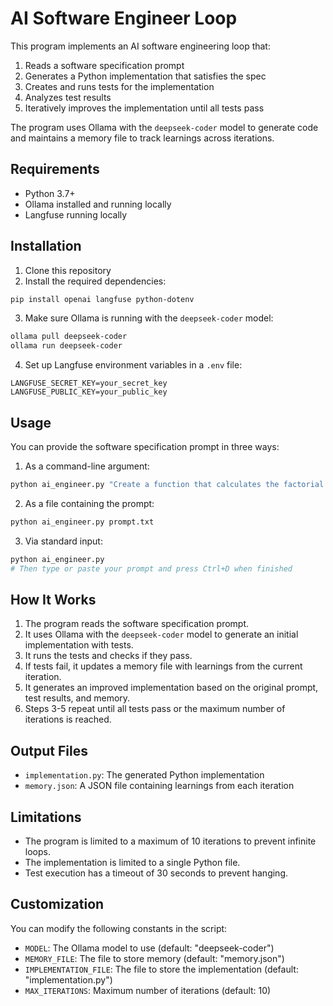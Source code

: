 # AI Software Engineer Loop

This program implements an AI software engineering loop that:

1. Reads a software specification prompt
2. Generates a Python implementation that satisfies the spec
3. Creates and runs tests for the implementation
4. Analyzes test results
5. Iteratively improves the implementation until all tests pass

The program uses Ollama with the `deepseek-coder` model to generate code and maintains a memory file to track learnings across iterations.

## Requirements

- Python 3.7+
- Ollama installed and running locally
- Langfuse running locally

## Installation

1. Clone this repository
2. Install the required dependencies:

```bash
pip install openai langfuse python-dotenv
```

3. Make sure Ollama is running with the `deepseek-coder` model:

```bash
ollama pull deepseek-coder
ollama run deepseek-coder
```

4. Set up Langfuse environment variables in a `.env` file:

```
LANGFUSE_SECRET_KEY=your_secret_key
LANGFUSE_PUBLIC_KEY=your_public_key
```

## Usage

You can provide the software specification prompt in three ways:

1. As a command-line argument:

```bash
python ai_engineer.py "Create a function that calculates the factorial of a number"
```

2. As a file containing the prompt:

```bash
python ai_engineer.py prompt.txt
```

3. Via standard input:

```bash
python ai_engineer.py
# Then type or paste your prompt and press Ctrl+D when finished
```

## How It Works

1. The program reads the software specification prompt.
2. It uses Ollama with the `deepseek-coder` model to generate an initial implementation with tests.
3. It runs the tests and checks if they pass.
4. If tests fail, it updates a memory file with learnings from the current iteration.
5. It generates an improved implementation based on the original prompt, test results, and memory.
6. Steps 3-5 repeat until all tests pass or the maximum number of iterations is reached.

## Output Files

- `implementation.py`: The generated Python implementation
- `memory.json`: A JSON file containing learnings from each iteration

## Limitations

- The program is limited to a maximum of 10 iterations to prevent infinite loops.
- The implementation is limited to a single Python file.
- Test execution has a timeout of 30 seconds to prevent hanging.

## Customization

You can modify the following constants in the script:

- `MODEL`: The Ollama model to use (default: "deepseek-coder")
- `MEMORY_FILE`: The file to store memory (default: "memory.json")
- `IMPLEMENTATION_FILE`: The file to store the implementation (default: "implementation.py")
- `MAX_ITERATIONS`: Maximum number of iterations (default: 10)
